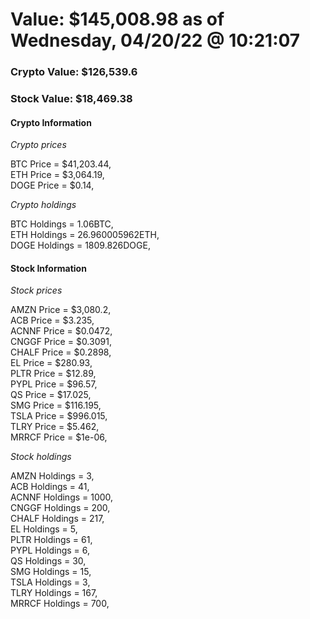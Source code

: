 # Value: $145,008.98 as of Wednesday, 04/20/22 @ 10:21:07 

### Crypto Value: $126,539.6

### Stock Value: $18,469.38

#### Crypto Information 
*Crypto prices* 

BTC Price = $41,203.44,  
ETH Price = $3,064.19,  
DOGE Price = $0.14,  


*Crypto holdings* 

BTC Holdings = 1.06BTC,  
ETH Holdings = 26.960005962ETH,  
DOGE Holdings = 1809.826DOGE,  


#### Stock Information 

*Stock prices* 

AMZN Price = $3,080.2,  
ACB Price = $3.235,  
ACNNF Price = $0.0472,  
CNGGF Price = $0.3091,  
CHALF Price = $0.2898,  
EL Price = $280.93,  
PLTR Price = $12.89,  
PYPL Price = $96.57,  
QS Price = $17.025,  
SMG Price = $116.195,  
TSLA Price = $996.015,  
TLRY Price = $5.462,  
MRRCF Price = $1e-06,  


*Stock holdings* 

AMZN Holdings = 3,  
ACB Holdings = 41,  
ACNNF Holdings = 1000,  
CNGGF Holdings = 200,  
CHALF Holdings = 217,  
EL Holdings = 5,  
PLTR Holdings = 61,  
PYPL Holdings = 6,  
QS Holdings = 30,  
SMG Holdings = 15,  
TSLA Holdings = 3,  
TLRY Holdings = 167,  
MRRCF Holdings = 700,  



